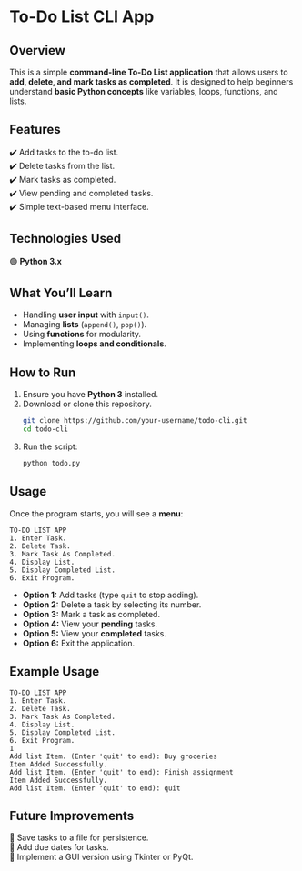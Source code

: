 # **To-Do List CLI App**  

## **Overview**  
This is a simple **command-line To-Do List application** that allows users to **add, delete, and mark tasks as completed**. It is designed to help beginners understand **basic Python concepts** like variables, loops, functions, and lists.  

## **Features**  
✔️ Add tasks to the to-do list.  
✔️ Delete tasks from the list.  
✔️ Mark tasks as completed.  
✔️ View pending and completed tasks.  
✔️ Simple text-based menu interface.  

## **Technologies Used**  
🟢 **Python 3.x**  

## **What You’ll Learn**  
- Handling **user input** with `input()`.  
- Managing **lists** (`append()`, `pop()`).  
- Using **functions** for modularity.  
- Implementing **loops and conditionals**.  

## **How to Run**  
1. Ensure you have **Python 3** installed.  
2. Download or clone this repository.  
   ```bash
   git clone https://github.com/your-username/todo-cli.git
   cd todo-cli
   ```
3. Run the script:  
   ```bash
   python todo.py
   ```

## **Usage**  
Once the program starts, you will see a **menu**:  

```
TO-DO LIST APP
1. Enter Task.
2. Delete Task.
3. Mark Task As Completed.
4. Display List.
5. Display Completed List.
6. Exit Program.
```

- **Option 1:** Add tasks (type `quit` to stop adding).  
- **Option 2:** Delete a task by selecting its number.  
- **Option 3:** Mark a task as completed.  
- **Option 4:** View your **pending** tasks.  
- **Option 5:** View your **completed** tasks.  
- **Option 6:** Exit the application.  

## **Example Usage**  
```
TO-DO LIST APP
1. Enter Task.
2. Delete Task.
3. Mark Task As Completed.
4. Display List.
5. Display Completed List.
6. Exit Program.
1
Add list Item. (Enter 'quit' to end): Buy groceries
Item Added Successfully.
Add list Item. (Enter 'quit' to end): Finish assignment
Item Added Successfully.
Add list Item. (Enter 'quit' to end): quit
```

## **Future Improvements**  
🔹 Save tasks to a file for persistence.  
🔹 Add due dates for tasks.  
🔹 Implement a GUI version using Tkinter or PyQt.  

